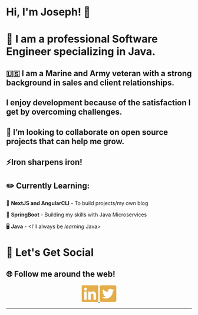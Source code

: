# Hi, I'm Joseph! 👋

# 💬 I am a professional Software Engineer specializing in Java. 

## :us:	I am a Marine and Army veteran with a strong background in sales and client relationships. 
## I enjoy development because of the satisfaction I get by overcoming challenges. 

##  👯 I’m looking to collaborate on open source projects that can help me grow. 
## ⚡Iron sharpens iron!

## ✏️ Currently Learning:
🎨 **NextJS and AngularCLI** - To build projects/my own blog

🌱 **SpringBoot** - Building my skills with Java Microservices

🖥️ **Java** - <I'll always be *learning* Java>

# 🥳 Let's Get Social
## 🌐 Follow me around the web!

<div align="center" >  
	<a href="https://www.linkedin.com/in/josephwalker3" target="_blank">
		<img src="https://github.com/joewhocodes/readme-assets/blob/main/profile_images/linkedin.png" alt="linkedin icon" height="45px" />
	</a>
	<a href="https://twitter.com/_joseph_creator" target="_blank">
		<img src="https://github.com/joewhocodes/readme-assets/blob/main/profile_images/twitter.png" alt="twitter icon" height="45px" />
	</a>
</div>


---

<!--
**J0311/J0311** is a ✨ _special_ ✨ repository because its `README.md` (this file) appears on your GitHub profile.

Here are some ideas to get you started:

- 🔭 I’m currently working on ...
- 🌱 I’m currently learning ...
- 👯 I’m looking to collaborate on ...
- 🤔 I’m looking for help with ...
- 💬 Ask me about ...
- 📫 How to reach me: ...
- 😄 Pronouns: ...
- ⚡ Fun fact: ...
-->

